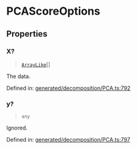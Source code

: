 # PCAScoreOptions

## Properties

### X?

> [`ArrayLike`](../types/ArrayLike.md)[]

The data.

Defined in:  [generated/decomposition/PCA.ts:792](https://github.com/transitive-bullshit/scikit-learn-ts/blob/122b3c0/packages/sklearn/src/generated/decomposition/PCA.ts#L792)

### y?

> `any`

Ignored.

Defined in:  [generated/decomposition/PCA.ts:797](https://github.com/transitive-bullshit/scikit-learn-ts/blob/122b3c0/packages/sklearn/src/generated/decomposition/PCA.ts#L797)
